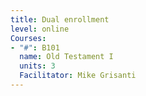 ```yaml
---
title: Dual enrollment
level: online
Courses:
- "#": B101
  name: Old Testament I
  units: 3
  Facilitator: Mike Grisanti
---
```


